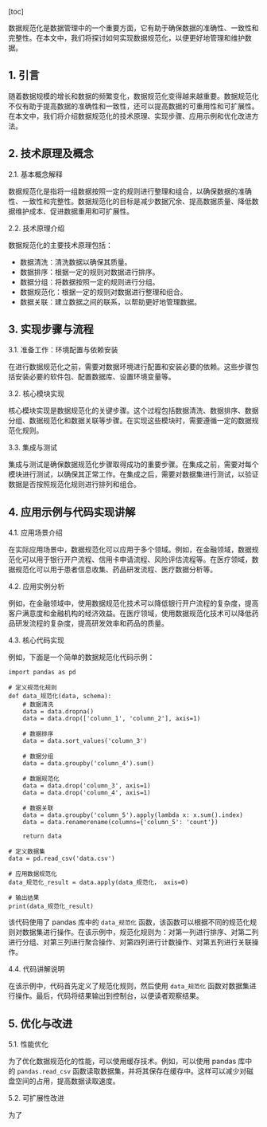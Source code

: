 
[toc]                    
                
                
数据规范化是数据管理中的一个重要方面，它有助于确保数据的准确性、一致性和完整性。在本文中，我们将探讨如何实现数据规范化，以便更好地管理和维护数据。

## 1. 引言

随着数据规模的增长和数据的频繁变化，数据规范化变得越来越重要。数据规范化不仅有助于提高数据的准确性和一致性，还可以提高数据的可重用性和可扩展性。在本文中，我们将介绍数据规范化的技术原理、实现步骤、应用示例和优化改进方法。

## 2. 技术原理及概念

2.1. 基本概念解释

数据规范化是指将一组数据按照一定的规则进行整理和组合，以确保数据的准确性、一致性和完整性。数据规范化的目标是减少数据冗余、提高数据质量、降低数据维护成本、促进数据重用和可扩展性。

2.2. 技术原理介绍

数据规范化的主要技术原理包括：

- 数据清洗：清洗数据以确保其质量。
- 数据排序：根据一定的规则对数据进行排序。
- 数据分组：将数据按照一定的规则进行分组。
- 数据规范化：根据一定的规则对数据进行整理和组合。
- 数据关联：建立数据之间的联系，以帮助更好地管理数据。

## 3. 实现步骤与流程

3.1. 准备工作：环境配置与依赖安装

在进行数据规范化之前，需要对数据环境进行配置和安装必要的依赖。这些步骤包括安装必要的软件包、配置数据库、设置环境变量等。

3.2. 核心模块实现

核心模块实现是数据规范化的关键步骤。这个过程包括数据清洗、数据排序、数据分组、数据规范化和数据关联等步骤。在实现这些模块时，需要遵循一定的数据规范化规则。

3.3. 集成与测试

集成与测试是确保数据规范化步骤取得成功的重要步骤。在集成之前，需要对每个模块进行测试，以确保其正常工作。在集成之后，需要对数据集进行测试，以验证数据是否按照规范化规则进行排列和组合。

## 4. 应用示例与代码实现讲解

4.1. 应用场景介绍

在实际应用场景中，数据规范化可以应用于多个领域。例如，在金融领域，数据规范化可以用于银行开户流程、信用卡申请流程、风险评估流程等。在医疗领域，数据规范化可以用于患者信息收集、药品研发流程、医疗数据分析等。

4.2. 应用实例分析

例如，在金融领域中，使用数据规范化技术可以降低银行开户流程的复杂度，提高客户满意度和金融机构的经济效益。在医疗领域，使用数据规范化技术可以降低药品研发流程的复杂度，提高研发效率和药品的质量。

4.3. 核心代码实现

例如，下面是一个简单的数据规范化代码示例：

```
import pandas as pd

# 定义规范化规则
def data_规范化(data, schema):
    # 数据清洗
    data = data.dropna()
    data = data.drop(['column_1', 'column_2'], axis=1)

    # 数据排序
    data = data.sort_values('column_3')

    # 数据分组
    data = data.groupby('column_4').sum()

    # 数据规范化
    data = data.drop('column_3', axis=1)
    data = data.drop('column_4', axis=1)

    # 数据关联
    data = data.groupby('column_5').apply(lambda x: x.sum().index)
    data = data.renamerename(columns={'column_5': 'count'})

    return data

# 定义数据集
data = pd.read_csv('data.csv')

# 应用数据规范化
data_规范化_result = data.apply(data_规范化， axis=0)

# 输出结果
print(data_规范化_result)
```

该代码使用了 pandas 库中的 `data_规范化` 函数，该函数可以根据不同的规范化规则对数据集进行操作。在该示例中，规范化规则为：对第一列进行排序、对第二列进行分组、对第三列进行聚合操作、对第四列进行计数操作、对第五列进行关联操作。

4.4. 代码讲解说明

在该示例中，代码首先定义了规范化规则，然后使用 `data_规范化` 函数对数据集进行操作。最后，代码将结果输出到控制台，以便读者观察结果。

## 5. 优化与改进

5.1. 性能优化

为了优化数据规范化的性能，可以使用缓存技术。例如，可以使用 pandas 库中的 `pandas.read_csv` 函数读取数据集，并将其保存在缓存中。这样可以减少对磁盘空间的占用，提高数据读取速度。

5.2. 可扩展性改进

为了

